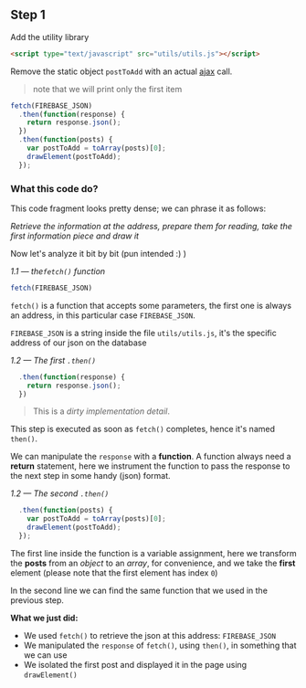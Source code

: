 ## Step 1

Add the utility library

```html
<script type="text/javascript" src="utils/utils.js"></script>
```

Remove the static object `postToAdd` with an actual [ajax](https://developer.mozilla.org/en-US/docs/AJAX/Getting_Started) call.
> note that we will print only the first item

```javascript
fetch(FIREBASE_JSON)
  .then(function(response) {
    return response.json();
  })
  .then(function(posts) {
    var postToAdd = toArray(posts)[0];
    drawElement(postToAdd);
  });
```

### What this code do?

This code fragment looks pretty dense; we can phrase it as follows:

_Retrieve the information at the address, prepare them for reading, take the first information piece and draw it_

Now let's analyze it bit by bit (pun intended :) )

*1.1 — the`fetch()` function*

```javascript
fetch(FIREBASE_JSON)
```

`fetch()` is a function that accepts some parameters, the first one is always an address, in this particular case `FIREBASE_JSON`.

`FIREBASE_JSON` is a string inside the file `utils/utils.js`, it's the specific address of our json on the database

*1.2 — The first `.then()`*
```javascript
  .then(function(response) {
    return response.json();
  })
```
> This is a _dirty implementation detail_.

This step is executed as soon as `fetch()` completes, hence it's named  `then()`.

We can manipulate the `response` with a __function__. A function always need a __return__ statement, here we instrument the function to pass the response to the next step in some handy (json) format.

*1.2 — The second `.then()`*
```javascript
  .then(function(posts) {
    var postToAdd = toArray(posts)[0];
    drawElement(postToAdd);
  });
```
The first line inside the function is a variable assignment, here we transform the __posts__ from an _object_ to an _array_, for convenience, and we take the __first__ element (please note that the first element has index `0`)

In the second line we can find the same function that we used in the previous step.

**What we just did:**
  * We used `fetch()` to retrieve the json at this address: `FIREBASE_JSON`
  * We manipulated the `response` of `fetch()`, using `then()`, in something that we can use
  * We isolated the first post and displayed it in the page using `drawElement()`
